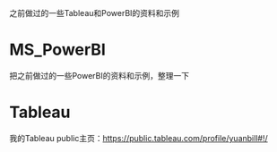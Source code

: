之前做过的一些Tableau和PowerBI的资料和示例

# MS_PowerBI
 把之前做过的一些PowerBI的资料和示例，整理一下

# Tableau
我的Tableau public主页：https://public.tableau.com/profile/yuanbill#!/
